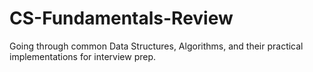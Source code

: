 # CS-Fundamentals-Review
Going through common Data Structures, Algorithms, and their practical implementations for interview prep.
